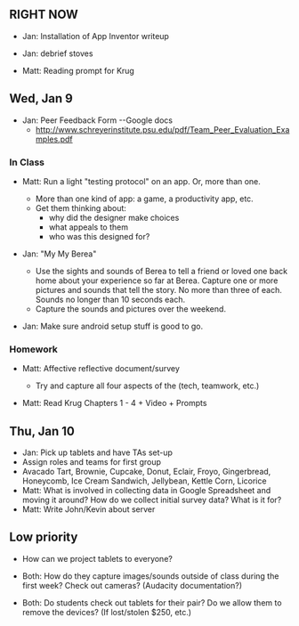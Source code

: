 ## RIGHT NOW

* Jan: Installation of App Inventor writeup

* Jan: debrief stoves

* Matt: Reading prompt for Krug

## Wed, Jan 9

* Jan: Peer Feedback Form --Google docs
  * http://www.schreyerinstitute.psu.edu/pdf/Team_Peer_Evaluation_Examples.pdf


### In Class
* Matt: Run a light "testing protocol" on an app. Or, more than one.
  * More than one kind of app: a game, a productivity app, etc.
  * Get them thinking about: 
    * why did the designer make choices
    * what appeals to them 
    * who was this designed for?

* Jan: "My My Berea"
  * Use the sights and sounds of Berea to tell a friend or loved one back home about your experience so far at Berea. Capture one or more pictures and sounds that tell the story. No more than three of each. Sounds no longer than 10 seconds each.
  * Capture the sounds and pictures over the weekend.

* Jan: Make sure android setup stuff is good to go.

### Homework
* Matt: Affective reflective document/survey
  * Try and capture all four aspects of the (tech, teamwork, etc.)

* Matt: Read Krug Chapters 1 - 4 + Video + Prompts

## Thu, Jan 10

* Jan: Pick up tablets and have TAs set-up
* Assign roles and teams for first group
* Avacado Tart, Brownie, Cupcake, Donut, Eclair, Froyo, Gingerbread, Honeycomb, Ice Cream Sandwich, Jellybean, Kettle Corn, Licorice
* Matt: What is involved in collecting data in Google Spreadsheet and moving it around? How do we collect initial survey data? What is it for?
* Matt: Write John/Kevin about server

## Low priority

* How can we project tablets to everyone? 

* Both: How do they capture images/sounds outside of class during the first week? Check out cameras? (Audacity documentation?)

* Both: Do students check out tablets for their pair? Do we allow them to remove the devices? (If lost/stolen $250, etc.)  
